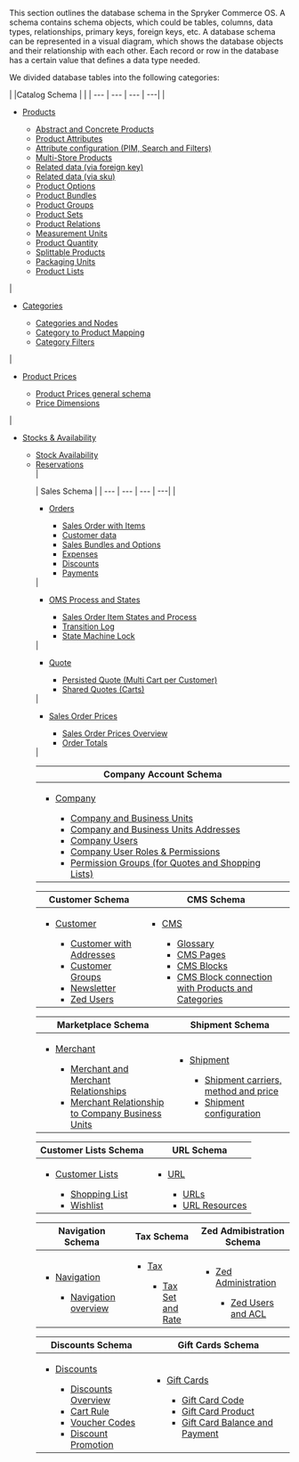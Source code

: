     
This section outlines the database schema in the Spryker Commerce OS. A schema contains schema objects, which could be tables, columns, data types, relationships, primary keys, foreign keys, etc. A database schema can be represented in a visual diagram, which shows the database objects and their relationship with each other. Each record or row in the database has a certain value that defines a data type needed.

We divided database tables into the following categories:
<div class='table-head-normalize'></div>

|  |Catalog Schema | |
| --- | --- | --- | ---| 
| <ul><li>[Products](https://documentation.spryker.com/docs/en/v4/db-schema-catalog#products)</li><ul><li>[Abstract and Concrete Products](https://documentation.spryker.com/docs/en/v4/db-schema-catalog#abstract-and-concrete-products)</li><li>[Product Attributes](https://documentation.spryker.com/docs/en/v4/db-schema-catalog#product-attributes)</li><li>[Attribute configuration (PIM, Search and Filters)](https://documentation.spryker.com/docs/en/v4/db-schema-catalog#attribute-configuration--pim--search-and-filters-)</li><li>[Multi-Store Products](https://documentation.spryker.com/docs/en/v4/db-schema-catalog#multi-store-products)</li><li>[Related data (via foreign key)](https://documentation.spryker.com/docs/en/v4/db-schema-catalog#related-data--via-foreign-key-)</li><li>[Related data (via sku)](https://documentation.spryker.com/docs/en/v4/db-schema-catalog#related-data--via-sku-)</li><li>[Product Options](https://documentation.spryker.com/docs/en/v4/db-schema-catalog#product-options)</li><li>[Product Bundles](https://documentation.spryker.com/docs/en/v4/db-schema-catalog#product-bundles)</li><li>[Product Groups](https://documentation.spryker.com/docs/en/v4/db-schema-catalog#product-groups)</li><li>[Product Sets](https://documentation.spryker.com/docs/en/v4/db-schema-catalog#product-sets)</li><li>[Product Relations](https://documentation.spryker.com/docs/en/v4/db-schema-catalog#product-relations)</li><li>[Measurement Units](https://documentation.spryker.com/docs/en/v4/db-schema-catalog#measurement-units)</li><li>[Product Quantity](https://documentation.spryker.com/docs/en/v4/db-schema-catalog#product-quantity)</li><li>[Splittable Products](https://documentation.spryker.com/docs/en/v4/db-schema-catalog#splittable-products)</li><li>[Packaging Units](https://documentation.spryker.com/docs/en/v4/db-schema-catalog#packaging-units)</li><li>[Product Lists](https://documentation.spryker.com/docs/en/v4/db-schema-catalog#product-lists)</li></ul></ul> | <ul><li>[Categories](https://documentation.spryker.com/docs/en/v4/db-schema-catalog#categories)</li><ul><li>[Categories and Nodes](https://documentation.spryker.com/docs/en/v4/db-schema-catalog#categories-and-nodes)</li><li>[Category to Product Mapping](https://documentation.spryker.com/docs/en/v4/db-schema-catalog#category-to-product-mapping)</li><li>[Category Filters](https://documentation.spryker.com/docs/en/v4/db-schema-catalog#category-filters)</li></ul></ul> | <ul><li>[Product Prices](https://documentation.spryker.com/docs/en/v4/db-schema-catalog#product-prices)</li><ul><li>[Product Prices general schema](https://documentation.spryker.com/docs/en/v4/db-schema-catalog#general-schema)</li><li>[Price Dimensions](https://documentation.spryker.com/docs/en/v4/db-schema-catalog#price-dimensions)</li></ul></ul> | <ul><li>[Stocks & Availability](https://documentation.spryker.com/docs/en/v4/db-schema-catalog#stock---availability)</li><ul><li>[Stock Availability](https://documentation.spryker.com/docs/en/v4/db-schema-catalog#stock)</li><li>[Reservations](https://documentation.spryker.com/docs/en/v4/db-schema-catalog#reservations)</li> |

| Sales Schema |
| --- | --- | --- | ---| 
|<ul><li>[Orders](https://documentation.spryker.com/docs/en/v4/db-schema-sales#orders)</li><ul><li>[Sales Order with Items](https://documentation.spryker.com/docs/en/v4/db-schema-sales#sales-order-with-items)</li><li>[Customer data](https://documentation.spryker.com/docs/en/v4/db-schema-sales#customer-data)</li><li>[Sales Bundles and Options](https://documentation.spryker.com/docs/en/v4/db-schema-sales#sales-bundles-and-options)</li><li>[Expenses](https://documentation.spryker.com/docs/en/v4/db-schema-sales#expenses)</li><li>[Discounts](https://documentation.spryker.com/docs/en/v4/db-schema-sales#discounts)</li><li>[Payments](https://documentation.spryker.com/docs/en/v4/db-schema-sales#payments)</li></ul></ul> |<ul><li>[OMS Process and States](https://documentation.spryker.com/docs/en/v4/db-schema-sales#oms-process-and-states)</li><ul><li>[Sales Order Item States and Process](https://documentation.spryker.com/docs/en/v4/db-schema-sales#sales-order-item-states-and-process)</li><li>[Transition Log](https://documentation.spryker.com/docs/en/v4/db-schema-sales#transition-log)</li><li>[State Machine Lock](https://documentation.spryker.com/docs/en/v4/db-schema-sales#state-machine-lock)</li></ul></ul> | <ul><li>[Quote](https://documentation.spryker.com/docs/en/v4/db-schema-sales#quote)</li><ul><li>[Persisted Quote (Multi Cart per Customer)](https://documentation.spryker.com/docs/en/v4/db-schema-sales#persisted-quote--multi-cart-per-customer-)</li><li>[Shared Quotes (Carts)](https://documentation.spryker.com/docs/en/v4/db-schema-sales#shared-quotes--carts-)</li></ul></ul> | <ul><li>[Sales Order Prices](https://documentation.spryker.com/docs/en/v4/db-schema-sales#sales-order-prices)</li><ul><li>[Sales Order Prices Overview](https://documentation.spryker.com/docs/en/v4/db-schema-sales#overview)</li><li>[Order Totals](https://documentation.spryker.com/docs/en/v4/db-schema-sales#order-totals)</li></ul></ul> |

| Company Account Schema |
| --- |
| <ul><li>[Company](https://documentation.spryker.com/docs/en/v4/db-schema-company-account#company)</li><ul><li>[Company and Business Units](https://documentation.spryker.com/docs/en/v4/db-schema-company-account#company-and-business-units)</li><li>[Company and Business Units Addresses](https://documentation.spryker.com/docs/en/v4/db-schema-company-account#company-and-business-unit-addresses)</li><li>[Company Users](https://documentation.spryker.com/docs/en/v4/db-schema-company-account#company-users)</li><li>[Company User Roles & Permissions](https://documentation.spryker.com/docs/en/v4/db-schema-company-account#company-user-roles---permissions)</li><li>[Permission Groups (for Quotes and Shopping Lists)](https://documentation.spryker.com/docs/en/v4/db-schema-company-account#permission-groups--for-quotes-and-shopping-lists-)</li></ul></ul> |

| Customer Schema | CMS Schema |
| --- | --- |
|<ul><li>[Customer](https://documentation.spryker.com/docs/en/v4/db-schema-customer#customer-schema)</li><ul><li>[Customer with Addresses](https://documentation.spryker.com/docs/en/v4/db-schema-customer#customer-with-addresses)</li><li>[Customer Groups](https://documentation.spryker.com/docs/en/v4/db-schema-customer#customer-groups)</li><li>[Newsletter](https://documentation.spryker.com/docs/en/v4/db-schema-customer#newsletter)</li><li>[Zed Users](https://documentation.spryker.com/docs/en/v4/db-schema-customer#zed-users)</li></ul></ul> | <ul><li>[CMS](https://documentation.spryker.com/docs/en/v4/db-schema-cms#cms) </li><ul><li>[Glossary](https://documentation.spryker.com/docs/en/v4/db-schema-cms#glossary)</li><li>[CMS Pages](https://documentation.spryker.com/docs/en/v4/db-schema-cms#cms-pages)</li><li>[CMS Blocks](https://documentation.spryker.com/docs/en/v4/db-schema-cms#cms-blocks)</li><li>[CMS Block connection with Products and Categories](https://documentation.spryker.com/docs/en/v4/db-schema-cms#cms-block-connection-with-products-and-categories)</li></ul></ul> |

| Marketplace Schema | Shipment Schema |
| --- | --- |
|<ul><li>[Merchant](https://documentation.spryker.com/docs/en/v4/db-schema-marketplace#merchant)</li><ul><li>[Merchant and Merchant Relationships](https://documentation.spryker.com/docs/en/v4/db-schema-marketplace#merchant-and-merchant-relationships)</li><li>[Merchant Relationship to Company Business Units](https://documentation.spryker.com/docs/en/v4/db-schema-marketplace#merchant-relationship-to-company-business-units)</li></ul></ul> | <ul><li>[Shipment](https://documentation.spryker.com/docs/en/v4/db-schema-shipment#shipment)</li><ul><li>[Shipment carriers, method and price](https://documentation.spryker.com/docs/en/v4/db-schema-shipment#shipment-carriers--method-and-price)</li><li>[Shipment configuration](https://documentation.spryker.com/docs/en/v4/https://documentation.spryker.com/docs/en/v4/db-schema-shipment#shipment-configuration)</li></ul></ul> |

| Customer Lists Schema | URL Schema |
| --- | --- |
|<ul><li>[Customer Lists](https://documentation.spryker.com/docs/en/v4/db-schema-customer-lists#customer-lists)</li><ul><li>[Shopping List](https://documentation.spryker.com/docs/en/v4/db-schema-customer-lists#shopping-list)</li><li>[Wishlist](https://documentation.spryker.com/docs/en/v4/db-schema-customer-lists#wishlist)</li></ul></ul> | <ul><li>[URL](https://documentation.spryker.com/docs/en/v4/db-schema-url#url)</li><ul><li>[URLs](https://documentation.spryker.com/docs/en/v4/db-schema-url#urls)</li><li>[URL Resources](https://documentation.spryker.com/docs/en/v4/db-schema-url#url-resources)</li></ul></ul> |

| Navigation Schema | Tax Schema | Zed Admibistration Schema |
| --- | --- | --- |
|<ul><li>[Navigation](https://documentation.spryker.com/docs/en/v4/db-schema-navigation#navigation)</li><ul><li>[Navigation overview](https://documentation.spryker.com/docs/en/v4/db-schema-navigation#navigation-overview)</li></ul></ul> | <ul><li> [Tax](https://documentation.spryker.com/docs/en/v4/db-schema-tax#tax)</li><ul><li>[Tax Set and Rate](https://documentation.spryker.com/docs/en/v4/db-schema-tax#tax-set-and-rate)</li></ul></ul> | <ul><li> [Zed Administration](https://documentation.spryker.com/docs/en/v4/db-schema-zed-administration#zed-administration)</li><ul><li>[Zed Users and ACL](https://documentation.spryker.com/docs/en/v4/db-schema-zed-administration#zed-users-and-acl)</li></ul></ul> |

| Discounts Schema | Gift Cards Schema |
| --- | --- |
|<ul><li> [Discounts](https://documentation.spryker.com/docs/en/v4/db-schema-discounts#discounts)</li><ul><li>[Discounts Overview](https://documentation.spryker.com/docs/en/v4/db-schema-discounts#overview)</li><li>[Cart Rule](https://documentation.spryker.com/docs/en/v4/db-schema-discounts#cart-rule)</li><li>[Voucher Codes](https://documentation.spryker.com/docs/en/v4/db-schema-discounts#voucher-codes)</li><li>[Discount Promotion](https://documentation.spryker.com/docs/en/v4/db-schema-discounts#discount-promotion)</li></ul></ul> | <ul><li> [Gift Cards](https://documentation.spryker.com/docs/en/v4/db-schema-gift-cards#gift-cards)</li><ul><li>[Gift Card Code](https://documentation.spryker.com/docs/en/v4/db-schema-gift-cards#gift-card-code)</li><li>[Gift Card Product](https://documentation.spryker.com/docs/en/v4/db-schema-gift-cards#gift-card-product)</li><li>[Gift Card Balance and Payment](https://documentation.spryker.com/docs/en/v4/db-schema-gift-cards#gift-card-balance-and-payment)</li></ul></ul> |